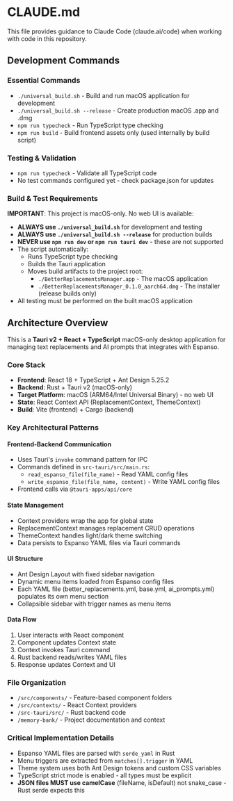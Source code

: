 # CLAUDE.md

This file provides guidance to Claude Code (claude.ai/code) when working with code in this repository.

## Development Commands

### Essential Commands
- `./universal_build.sh` - Build and run macOS application for development
- `./universal_build.sh --release` - Create production macOS .app and .dmg
- `npm run typecheck` - Run TypeScript type checking
- `npm run build` - Build frontend assets only (used internally by build script)

### Testing & Validation
- `npm run typecheck` - Validate all TypeScript code
- No test commands configured yet - check package.json for updates

### Build & Test Requirements
**IMPORTANT**: This project is macOS-only. No web UI is available:
- **ALWAYS use `./universal_build.sh`** for development and testing
- **ALWAYS use `./universal_build.sh --release`** for production builds
- **NEVER use `npm run dev` or `npm run tauri dev`** - these are not supported
- The script automatically:
  - Runs TypeScript type checking
  - Builds the Tauri application
  - Moves build artifacts to the project root:
    - `./BetterReplacementsManager.app` - The macOS application
    - `./BetterReplacementsManager_0.1.0_aarch64.dmg` - The installer (release builds only)
- All testing must be performed on the built macOS application

## Architecture Overview

This is a **Tauri v2 + React + TypeScript** macOS-only desktop application for managing text replacements and AI prompts that integrates with Espanso.

### Core Stack
- **Frontend**: React 18 + TypeScript + Ant Design 5.25.2
- **Backend**: Rust + Tauri v2 (macOS-only)
- **Target Platform**: macOS (ARM64/Intel Universal Binary) - no web UI
- **State**: React Context API (ReplacementContext, ThemeContext)
- **Build**: Vite (frontend) + Cargo (backend)

### Key Architectural Patterns

#### Frontend-Backend Communication
- Uses Tauri's `invoke` command pattern for IPC
- Commands defined in `src-tauri/src/main.rs`:
  - `read_espanso_file(file_name)` - Read YAML config files
  - `write_espanso_file(file_name, content)` - Write YAML config files
- Frontend calls via `@tauri-apps/api/core`

#### State Management
- Context providers wrap the app for global state
- ReplacementContext manages replacement CRUD operations
- ThemeContext handles light/dark theme switching
- Data persists to Espanso YAML files via Tauri commands

#### UI Structure
- Ant Design Layout with fixed sidebar navigation
- Dynamic menu items loaded from Espanso config files
- Each YAML file (better_replacements.yml, base.yml, ai_prompts.yml) populates its own menu section
- Collapsible sidebar with trigger names as menu items

#### Data Flow
1. User interacts with React component
2. Component updates Context state
3. Context invokes Tauri command
4. Rust backend reads/writes YAML files
5. Response updates Context and UI

### File Organization
- `/src/components/` - Feature-based component folders
- `/src/contexts/` - React Context providers
- `/src-tauri/src/` - Rust backend code
- `/memory-bank/` - Project documentation and context

### Critical Implementation Details
- Espanso YAML files are parsed with `serde_yaml` in Rust
- Menu triggers are extracted from `matches[].trigger` in YAML
- Theme system uses both Ant Design tokens and custom CSS variables
- TypeScript strict mode is enabled - all types must be explicit
- **JSON files MUST use camelCase** (fileName, isDefault) not snake_case - Rust serde expects this